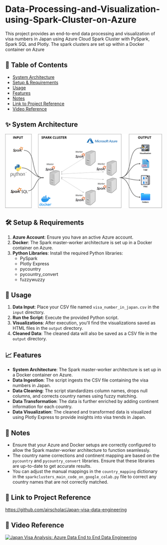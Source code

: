 # Data-Processing-and-Visualization-using-Spark-Cluster-on-Azure
This project provides an end-to-end data processing and visualization of visa numbers in Japan using Azure Cloud Spark Cluster with PySpark, Spark SQL and Plotly. The spark clusters are set up within a Docker container on Azure

## 📝 Table of Contents
- [System Architecture](#-system-architecture)
- [Setup & Requirements](#-setup--requirements)
- [Usage](#-usage)
- [Features](#-features)
- [Notes](#-notes)
- [Link to Project Reference](#-link-to-project-reference)
- [Video Reference](#-video-reference)

## ✨ System Architecture
![System Architecture](System_Architecture/Sparkcluster_architecture.png)

## 🛠 Setup & Requirements
1. **Azure Account**: Ensure you have an active Azure account.
2. **Docker**: The Spark master-worker architecture is set up in a Docker container on Azure.
3. **Python Libraries**: Install the required Python libraries:
   - PySpark
   - Plotly Express
   - pycountry
   - pycountry_convert
   - fuzzywuzzy

## 🚀 Usage
1. **Data Input**: Place your CSV file named `visa_number_in_japan.csv` in the `input` directory.
2. **Run the Script**: Execute the provided Python script.
3. **Visualizations**: After execution, you'll find the visualizations saved as HTML files in the `output` directory.
4. **Cleaned Data**: The cleaned data will also be saved as a CSV file in the `output` directory.

## 📈 Features
- **System Architecture**: The Spark master-worker architecture is set up in a Docker container on Azure.
- **Data Ingestion**: The script ingests the CSV file containing the visa numbers in Japan.
- **Data Cleaning**: The script standardizes column names, drops null columns, and corrects country names using fuzzy matching.
- **Data Transformation**: The data is further enriched by adding continent information for each country.
- **Data Visualization**: The cleaned and transformed data is visualized using Plotly Express to provide insights into visa trends in Japan.

## 📝 Notes
- Ensure that your Azure and Docker setups are correctly configured to allow the Spark master-worker architecture to function seamlessly.
- The country name corrections and continent mapping are based on the `pycountry` and `pycountry_convert` libraries. Ensure that these libraries are up-to-date to get accurate results.
- You can adjust the manual mappings in the `country_mapping` dictionary in the `sparkclusters_main_code_on_google_colab.py` file to correct any country names that are not correctly matched.

## 🔗 Link to Project Reference
https://github.com/airscholar/Japan-visa-data-engineering

## 🎥 Video Reference
[![Japan Visa Analysis: Azure Data End to End Data Engineering](https://img.youtube.com/vi/f-IcM8mFmDc/0.jpg)](https://youtu.be/f-IcM8mFmDc)
